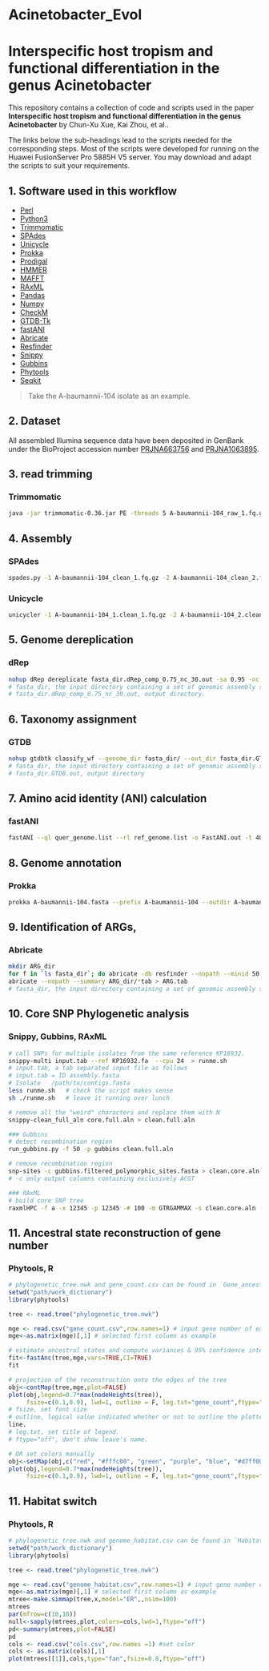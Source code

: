 # Acinetobacter_Evol
# Interspecific host tropism and functional differentiation in the genus Acinetobacter

This repository contains a collection of code and scripts used in the paper **Interspecific host tropism and functional differentiation in the genus Acinetobacter** by Chun-Xu Xue, Kai Zhou,  et al..

The links below the sub-headings lead to the scripts needed for the corresponding steps. Most of the scripts were developed for running on the Huawei FusionServer Pro 5885H V5 server. You may download and adapt the scripts to suit your requirements.

## 1. Software used in this workflow

- [Perl](https://www.perl.org/)
- [Python3](https://www.python.org/)
- [Trimmomatic](https://github.com/timflutre/trimmomatic)
- [SPAdes](https://github.com/ablab/spades)
- [Unicycle](https://github.com/rrwick/Unicycler)
- [Prokka](https://github.com/tseemann/prokka)
- [Prodigal](https://github.com/hyattpd/Prodigal)
- [HMMER](http://hmmer.org/)
- [MAFFT](https://mafft.cbrc.jp/alignment/software/)
- [RAxML](https://evomics.org/learning/phylogenetics/raxml/)
- [Pandas](https://pandas.pydata.org/)
- [Numpy](https://numpy.org/)
- [CheckM](https://ecogenomics.github.io/CheckM/)
- [GTDB-Tk](https://github.com/Ecogenomics/GTDBTk)
- [fastANI](https://github.com/ParBLiSS/FastANI)
- [Abricate](https://github.com/tseemann/abricate)
- [Resfinder](https://github.com/cadms/resfinder)
- [Snippy](https://github.com/tseemann/snippy)
- [Gubbins](https://github.com/nickjcroucher/gubbins)
- [Phytools](https://cran.r-project.org/web/packages/phytools/index.html)
- [Seqkit](https://bioinf.shenwei.me/seqkit/)

>Take the A-baumannii-104 isolate as an example.

## 2. Dataset
All assembled Illumina sequence data have been deposited in GenBank under the BioProject accession number [PRJNA663756](https://ncbi.nlm.nih.gov/bioproject/663756) and [PRJNA1063895](https://ncbi.nlm.nih.gov/bioproject/063895).

## 3. read trimming
### Trimmomatic
```bash
java -jar trimmomatic-0.36.jar PE -threads 5 A-baumannii-104_raw_1.fq.gz A-baumannii-104_raw_2.fq.gz A-baumannii-104_clean_1.fq.gz A-baumannii-104__unpaired_1.fq.gz A-baumannii-104_clean_2.fq.gz A-baumannii-104_unpaired_2.fq.gz
```

## 4. Assembly
### SPAdes
```bash
spades.py -1 A-baumannii-104_clean_1.fq.gz -2 A-baumannii-104_clean_2.fq.gz --isolate --cov-cutoff auto -o A-baumannii-104.fasta
```
### Unicycle
```bash
unicycler -1 A-baumannii-104_1.clean_1.fq.gz -2 A-baumannii-104_2.clean_1.fq.gz -l A-baumannii-104.nanopore.fq.gz -o A-baumannii-104.unicycle.fasta
```

## 5. Genome dereplication
### dRep
```bash
nohup dRep dereplicate fasta_dir.dRep_comp_0.75_nc_30.out -sa 0.95 -nc 0.30 -p 24 -comp 70 -con 10 -g fasta_dir/*.fasta &
# fasta_dir, the input directory containing a set of genomic assembly sequences.
# fasta_dir.dRep_comp_0.75_nc_30.out, output directory.
```

## 6. Taxonomy assignment
### GTDB
```bash
nohup gtdbtk classify_wf --genome_dir fasta_dir/ --out_dir fasta_dir.GTDB.out --extension fasta &
# fasta_dir, the input directory containing a set of genomic assembly sequences.
# fasta_dir.GTDB.out, output directory
```

## 7. Amino acid identity (ANI) calculation
### fastANI
```bash
fastANI --ql quer_genome.list --rl ref_genome.list -o FastANI.out -t 40
```

## 8. Genome annotation
### Prokka
```bash
prokka A-baumannii-104.fasta --prefix A-baumannii-104 --outdir A-baumannii-104.prokka.out/KP16932 --compliant
```

## 9. Identification of ARGs,
### Abricate
```bash
mkdir ARG_dir
for f in `ls fasta_dir`; do abricate -db resfinder --nopath --minid 50 --mincov 70 --quiet fasta_dir/${f} > ARG_dir/${f%%.fasta}.tab; done
abricate --nopath --summary ARG_dir/*tab > ARG.tab
# fasta_dir, the input directory containing a set of genomic assembly sequences.
```

## 10. Core SNP Phylogenetic analysis
### Snippy, Gubbins, RAxML
```bash
# call SNPs for multiple isolates from the same reference KP16932.
snippy-multi input.tab --ref KP16932.fa  --cpu 24  > runme.sh
# input.tab, a tab separated input file as follows
# input.tab = ID assembly.fasta
# Isolate	/path/to/contigs.fasta
less runme.sh   # check the script makes sense
sh ./runme.sh   # leave it running over lunch

# remove all the "weird" characters and replace them with N
snippy-clean_full_aln core.full.aln > clean.full.aln 

### Gubbins
# detect recombination region
run_gubbins.py -f 50 -p gubbins clean.full.aln

# remove recombination region
snp-sites -c gubbins.filtered_polymorphic_sites.fasta > clean.core.aln
# -c only output columns containing exclusively ACGT

### RAxML
# build core SNP tree
raxmlHPC -f a -x 12345 -p 12345 -# 100 -m GTRGAMMAX -s clean.core.aln -n tree
```

## 11. Ancestral state reconstruction of gene number
### Phytools, R
```R
# phylogenetic_tree.nwk and gene_count.csv can be found in `Gene_ancestral_state` dictionary.
setwd("path/work_dictionary")
library(phytools)

tree <- read.tree("phylogenetic_tree.nwk")

mge <- read.csv("gene_count.csv",row.names=1) # input gene number of each isolates.
mge<-as.matrix(mge)[,1] # selected first column as example

# estimate ancestral states and compute variances & 95% confidence intervals for each node:
fit<-fastAnc(tree,mge,vars=TRUE,CI=TRUE)
fit

# projection of the reconstruction onto the edges of the tree
obj<-contMap(tree,mge,plot=FALSE)
plot(obj,legend=0.7*max(nodeHeights(tree)),
     fsize=c(0.1,0.9), lwd=1, outline = F, leg.txt="gene_count",ftype="off")
# fsize, set font size
# outline, logical value indicated whether or not to outline the plotted color bar with a 1 pt
line.
# leg.txt, set title of legend.
# ftype="off", don't show leave's name.

# OR set colors manually
obj<-setMap(obj,c("red", "#fffc00", "green", "purple", "blue", "#d7ff00", "black"))
plot(obj,legend=0.7*max(nodeHeights(tree)),
     fsize=c(0.1,0.9), lwd=1, outline = F, leg.txt="gene_count",ftype="off")
```

## 11. Habitat switch
### Phytools, R
```R
# phylogenetic_tree.nwk and genome_habitat.csv can be found in `Habitat_switching` dictionary.
setwd("path/work_dictionary")
library(phytools)

tree <- read.tree("phylogenetic_tree.nwk")

mge <- read.csv("genome_habitat.csv",row.names=1) # input gene number of each isolates.
mge<-as.matrix(mge)[,1] # selected first column as example
mtree<-make.simmap(tree,x,model="ER",,nsim=100)
mtrees
par(mfrow=c(10,10))
null<-sapply(mtrees,plot,colors=cols,lwd=1,ftype="off")
pd<-summary(mtrees,plot=FALSE)
pd
cols <- read.csv("cols.csv",row.names =1) #set color
cols <- as.matrix(cols)[,1]
plot(mtrees[[1]],cols,type="fan",fsize=0.8,ftype="off")
```

